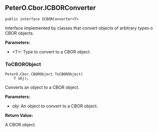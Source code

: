 ## PeterO.Cbor.ICBORConverter<T>

    public interface ICBORConverter<T>

Interface implemented by classes that convert objects of arbitrary types o CBOR objects.

<b>Parameters:</b>

 * &lt;T&gt;: Type to convert to a CBOR object.

### ToCBORObject

    PeterO.Cbor.CBORObject ToCBORObject(
        T obj);

Converts an object to a CBOR object.

<b>Parameters:</b>

 * <i>obj</i>: An object to convert to a CBOR object.

<b>Return Value:</b>

A CBOR object.
